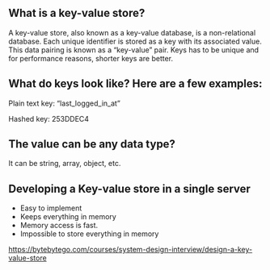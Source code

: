 ## What is a key-value store?

A key-value store, also known as a key-value database, is a non-relational database. Each unique identifier is stored as a key with its associated value. This data pairing is known as a “key-value” pair.
Keys has to be unique and for performance reasons, shorter keys are better.

## What do keys look like? Here are a few examples:

Plain text key: “last_logged_in_at”

Hashed key: 253DDEC4

## The value can be any data type?

It can be string, array, object, etc.

## Developing a Key-value store in a single server

- Easy to implement
- Keeps everything in memory
- Memory access is fast.
- Impossible to store everything in memory

https://bytebytego.com/courses/system-design-interview/design-a-key-value-store
